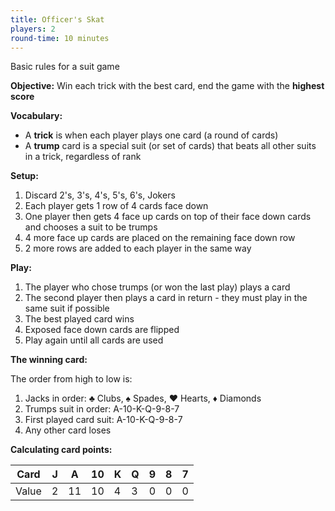 ```yaml
---
title: Officer's Skat
players: 2
round-time: 10 minutes
---
```


<!-- Rules from https://en.wikipedia.org/wiki/Officers%27_Skat -->

Basic rules for a suit game

**Objective:** Win each trick with the best card, end the game with the **highest score**

**Vocabulary:**

- A **trick** is when each player plays one card (a round of cards)
- A **trump** card is a special suit (or set of cards) that beats all other suits in a trick, regardless of rank

**Setup:**

1. Discard 2's, 3's, 4's, 5's, 6's, Jokers
2. Each player gets 1 row of 4 cards face down
3. One player then gets 4 face up cards on top of their face down cards and chooses a suit to be trumps
4. 4 more face up cards are placed on the remaining face down row
5. 2 more rows are added to each player in the same way

**Play:**

1. The player who chose trumps (or won the last play) plays a card
2. The second player then plays a card in return - they must play in the same suit if possible
3. The best played card wins
4. Exposed face down cards are flipped
5. Play again until all cards are used

**The winning card:**

The order from high to low is:

1. Jacks in order: ♣ Clubs, ♠ Spades, ♥  Hearts, ♦ Diamonds
2. Trumps suit in order: A-10-K-Q-9-8-7
3. First played card suit: A-10-K-Q-9-8-7
4. Any other card loses

<!--split-->

**Calculating card points:**

| Card  | J | A  | 10 | K | Q | 9 | 8 | 7 |
|-------|---|----|----|---|---|---|---|---|
| Value | 2 | 11 | 10 | 4 | 3 | 0 | 0 | 0 |
